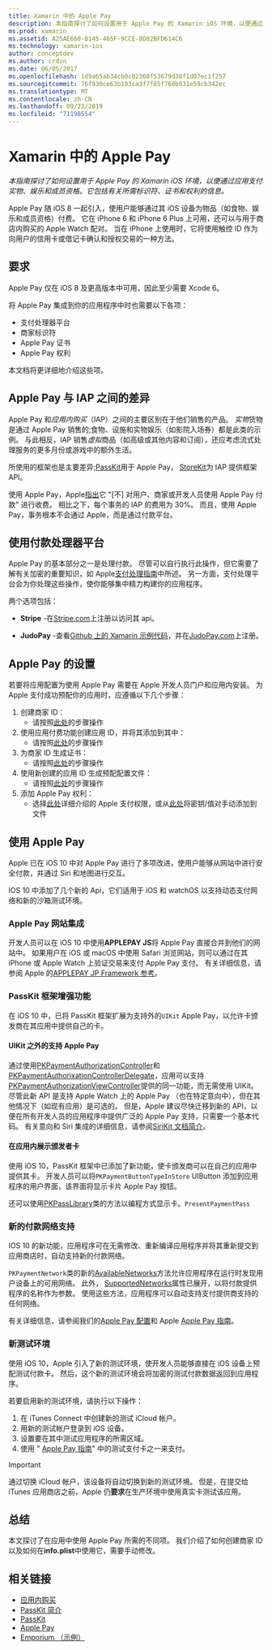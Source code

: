 ```yaml
---
title: Xamarin 中的 Apple Pay
description: 本指南探讨了如何设置用于 Apple Pay 的 Xamarin iOS 环境，以便通过应用支付实物、娱乐和成员资格。 它包括有关所需标识符、证书和权利的信息。
ms.prod: xamarin
ms.assetid: A25AE660-B145-465F-9CCE-8D82BFD614C6
ms.technology: xamarin-ios
author: conceptdev
ms.author: crdun
ms.date: 06/05/2017
ms.openlocfilehash: 1d9a65ab34cb0c02368f53679d38f1d07ec1f257
ms.sourcegitcommit: 76f930ce63b193ca3f7f85f768b031e59cb342ec
ms.translationtype: MT
ms.contentlocale: zh-CN
ms.lasthandoff: 09/23/2019
ms.locfileid: "71198554"
---
```

# <a name="apple-pay-in-xamarinios"></a>Xamarin 中的 Apple Pay

_本指南探讨了如何设置用于 Apple Pay 的 Xamarin iOS 环境，以便通过应用支付实物、娱乐和成员资格。它包括有关所需标识符、证书和权利的信息。_

Apple Pay 随 iOS 8 一起引入，使用户能够通过其 iOS 设备为物品（如食物、娱乐和成员资格）付费。 它在 iPhone 6 和 iPhone 6 Plus 上可用，还可以与用于商店内购买的 Apple Watch 配对。 当在 iPhone 上使用时，它将使用触控 ID 作为向用户的信用卡或借记卡确认和授权交易的一种方法。

## <a name="requirements"></a>要求

Apple Pay 仅在 iOS 8 及更高版本中可用，因此至少需要 Xcode 6。

将 Apple Pay 集成到你的应用程序中时也需要以下各项：

- 支付处理器平台
- 商家标识符
- Apple Pay 证书
- Apple Pay 权利

本文档将更详细地介绍这些项。

## <a name="differences-between-apple-pay-and-iap"></a>Apple Pay 与 IAP 之间的差异

Apple Pay 和*应用内购买*（IAP）之间的主要区别在于他们销售的产品。 *实物*货物是通过 Apple Pay 销售的;食物、设施和实物娱乐（如影院入场券）都是此类的示例。 与此相反，IAP 销售*虚拟*商品（如高级或其他内容和订阅），还应考虑流式处理服务的更多月份或游戏中的额外生活。

所使用的框架也是主要差异;[PassKit](https://developer.apple.com/library/ios/documentation/PassKit/Reference/PKPaymentAuthorizationViewController_Ref/)用于 Apple Pay， [StoreKit](https://developer.apple.com/library/ios/documentation/PassKit/Reference/PKPaymentAuthorizationViewController_Ref/)为 IAP 提供框架 API。

使用 Apple Pay，Apple[指出](https://developer.apple.com/apple-pay/Getting-Started-with-Apple-Pay.pdf)它 "[不] 对用户、商家或开发人员使用 Apple Pay 付款" 进行收费。 相比之下，每个事务的 IAP 的费用为 30%。 而且，使用 Apple Pay，事务根本不会通过 Apple，而是通过付款平台。

## <a name="using-a-payment-processor-platform"></a>使用付款处理器平台

Apple Pay 的基本部分之一是处理付款。 尽管可以自行执行此操作，但它需要了解有关加密的重要知识，如 Apple[支付处理指南](https://developer.apple.com/library/ios/ApplePay_Guide/ProcessPayment.html)中所述。
另一方面，支付处理平台会为你处理这些操作，使你能够集中精力构建你的应用程序。

两个选项包括：

- **Stripe** -在[Stripe.com](https://stripe.com/)上注册以访问其 api。

- **JudoPay** -查看[Github 上的 Xamarin 示例代码](https://github.com/Judopay/Xamarin-Sample-App)，并在[JudoPay.com](https://www.judopay.com/)上注册。

## <a name="provisioning-for-apple-pay"></a>Apple Pay 的设置

若要将应用配置为使用 Apple Pay 需要在 Apple 开发人员门户和应用内安装。 为 Apple 支付成功预配你的应用时，应遵循以下几个步骤：

1. 创建商家 ID：
    - 请按照[此处](~/ios/deploy-test/provisioning/capabilities/apple-pay-capabilities.md#merchantid)的步骤操作
2. 使用应用付费功能创建应用 ID，并将其添加到其中：
    - 请按照[此处](~/ios/deploy-test/provisioning/capabilities/apple-pay-capabilities.md#appid)的步骤操作
3. 为商家 ID 生成证书：
    - 请按照[此处](~/ios/deploy-test/provisioning/capabilities/apple-pay-capabilities.md#certificate)的步骤操作
4. 使用新创建的应用 ID 生成预配配置文件：
    - 请按照[此处](~/ios/get-started/installation/device-provisioning/manual-provisioning.md#provisioning)的步骤操作
5. 添加 Apple Pay 权利：
    - 选择[此处](~/ios/deploy-test/provisioning/entitlements.md)详细介绍的 Apple 支付权限，或从[此处](~/ios/deploy-test/provisioning/entitlements.md)将密钥/值对手动添加到文件

## <a name="working-with-apple-pay"></a>使用 Apple Pay

Apple 已在 iOS 10 中对 Apple Pay 进行了多项改进，使用户能够从网站中进行安全付款，并通过 Siri 和地图进行交互。

IOS 10 中添加了几个新的 Api，它们适用于 iOS 和 watchOS 以支持动态支付网络和新的沙箱测试环境。

### <a name="apple-pay-website-integration"></a>Apple Pay 网站集成

开发人员可以在 iOS 10 中使用**APPLEPAY JS**将 Apple Pay 直接合并到他们的网站中。 如果用户在 iOS 或 macOS 中使用 Safari 浏览网站，则可以通过在其 iPhone 或 Apple Watch 上验证交易来支付 Apple Pay 支付。 有关详细信息，请参阅 Apple 的[APPLEPAY JP Framework 参考](https://developer.apple.com/reference/applepayjs)。

### <a name="passkit-framework-enhancements"></a>PassKit 框架增强功能

在 iOS 10 中，已将 PassKit 框架扩展为支持外的`UIKit` Apple Pay，以允许卡颁发商在其应用中提供自己的卡。

#### <a name="supporting-apple-pay-outside-of-uikit"></a>UIKit 之外的支持 Apple Pay

通过使用[PKPaymentAuthorizationController](https://developer.apple.com/reference/passkit/pkpaymentauthorizationcontroller)和[PKPaymentAuthorixationControllerDelegate](https://developer.apple.com/reference/passkit/pkpaymentauthorizationcontrollerdelegate)，应用可以支持[PKPaymentAuthorizationViewController](https://developer.apple.com/reference/passkit/pkpaymentauthorizationviewcontroller)提供的同一功能，而无需使用 UIKit。 尽管此新 API 是支持 Apple Watch 上的 Apple Pay （也在特定意向中），但在其他情况下（如现有应用）是可选的。 但是，Apple 建议尽快迁移到新的 API，以便在所有开发人员的应用程序中提供广泛的 Apple Pay 支持，只需要一个基本代码。 有关意向和 Siri 集成的详细信息，请参阅[SiriKit 文档简介](~/ios/platform/sirikit/index.md)。

#### <a name="presenting-issuer-cards-from-within-apps"></a>在应用内展示颁发者卡

使用 iOS 10，PassKit 框架中已添加了新功能，使卡颁发商可以在自己的应用中提供其卡。 开发人员可以将`PKPaymentButtonTypeInStore` UIButton 添加到应用程序的用户界面，该界面将显示卡片 Apple Pay 按钮。

还可以使用[PKPassLibrary](https://developer.apple.com/reference/passkit/pkpasslibrary)类的方法以编程方式显示卡。`PresentPaymentPass`

### <a name="new-payment-network-support"></a>新的付款网络支持

IOS 10 的新功能，应用程序可在无需修改、重新编译应用程序并将其重新提交到应用商店时，自动支持新的付款网络。

`PKPaymentNetwork`类的新的[AvailableNetworks](https://developer.apple.com/reference/passkit/pkpaymentrequest/1833288-availablenetworks)方法允许应用程序在运行时发现用户设备上的可用网络。 此外， [SupportedNetworks](https://developer.apple.com/reference/passkit/pkpaymentrequest/1619329-supportednetworks)属性已展开，以将付款提供程序的名称作为参数。 使用这些方法，应用程序可以自动支持支付提供商支持的任何网络。

有关详细信息，请参阅我们的[Apple Pay 配置](~/ios/platform/apple-pay.md)和 Apple [Apple Pay 指南](https://developer.apple.com/apple-pay/)。

### <a name="new-testing-environment"></a>新测试环境

使用 iOS 10，Apple 引入了新的测试环境，使开发人员能够直接在 iOS 设备上预配测试付款卡。 然后，这个新的测试环境会将加密的测试付款数据返回到应用程序。

若要启用新的测试环境，请执行以下操作：

1. 在 iTunes Connect 中创建新的测试 iCloud 帐户。
2. 用新的测试帐户登录到 iOS 设备。
3. 设置要在其中测试应用程序的所需区域。
4. 使用 " [Apple Pay 指南](https://developer.apple.com/apple-pay/)" 中的测试支付卡之一来支付。

> [!IMPORTANT]
> 通过切换 iCloud 帐户，该设备将自动切换到新的测试环境。 但是，在提交给 iTunes 应用商店之前，Apple 仍**要求**在生产环境中使用真实卡测试该应用。

## <a name="summary"></a>总结

本文探讨了在应用中使用 Apple Pay 所需的不同项。 我们介绍了如何创建商家 ID 以及如何在**info.plist**中使用它，需要手动修改。

## <a name="related-links"></a>相关链接

- [应用内购买](~/ios/platform/in-app-purchasing/index.md)
- [PassKit 简介](~/ios/platform/passkit.md)
- [PassKit](https://developer.apple.com/library/ios/documentation/PassKit/Reference/PKPaymentAuthorizationViewController_Ref/)
- [Apple Pay](https://developer.apple.com/apple-pay/)
- [Emporium （示例）](https://docs.microsoft.com/samples/xamarin/ios-samples/ios9-emporium)
